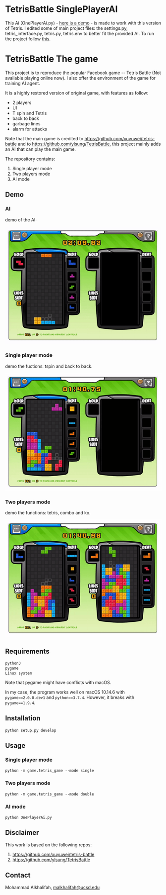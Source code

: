 # **TetrisBattle SinglePlayerAI**

This Ai (OnePlayerAi.py) - [here is a demo](#demo) - is made to work with this version of Tetris. I edited some of main project files: the settings.py, tetris_interface.py, tetris.py, tetris.env to better fit the provided AI. To run the project follow [this](#requirements).




# **TetrisBattle The game**

This project is to reproduce the popular Facebook game -- Tetris Battle (Not available playing online now). I also offer the environment of the game for training AI agent.

It is a highly restored version of original game, with features as follow: <br/>
- 2 players <br/>
- UI  <br/>
- T spin and Tetris <br/>
- back to back <br/>
- garbage lines <br/>
- alarm for attacks <br/>

Note that the main game is credited to https://github.com/xuyuwei/tetris-battle and to https://github.com/ylsung/TetrisBattle, this project mainly adds an AI that can play the main game.

The repository contains:

1. Single player mode
2. Two players mode
3. AI mode

## **Demo**


### AI 
demo of the AI:

![AI](imgs/AI_demo.gif)


### Single player mode

demo the fuctions: tspin and back to back.

![single player](imgs/demo_single.gif)

### Two players mode

demo the functions: tetris, combo and ko.

![two player](imgs/demo_double.gif)



## **Requirements**
```
python3 
pygame 
Linux system 
```

Note that pygame might have conflicts with macOS. <br/>

In my case, the program works well on macOS 10.14.6 with `pygame==2.0.0.dev1` and `python==3.7.4`. However, it breaks with `pygame==1.9.4`.

## **Installation**
```
python setup.py develop
```

## **Usage**

### Single player mode

```
python -m game.tetris_game --mode single
```

### Two players mode

```
python -m game.tetris_game --mode double
```

### AI mode

```
python OnePlayerAi.py
```

## **Disclaimer**

This work is based on the following repos: <br/>
1. https://github.com/xuyuwei/tetris-battle
2. https://github.com/ylsung/TetrisBattle

## **Contact**
Mohammad Alkhalifah, malkhalifah@ucsd.edu
